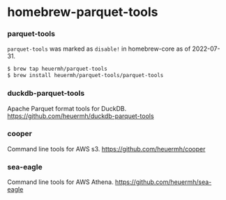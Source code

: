 # homebrew-parquet-tools

### parquet-tools

`parquet-tools` was marked as `disable!` in homebrew-core as of 2022-07-31.

```bash
$ brew tap heuermh/parquet-tools
$ brew install heuermh/parquet-tools/parquet-tools
```

### duckdb-parquet-tools

Apache Parquet format tools for DuckDB.
https://github.com/heuermh/duckdb-parquet-tools


### cooper

Command line tools for AWS s3.
https://github.com/heuermh/cooper


### sea-eagle

Command line tools for AWS Athena.
https://github.com/heuermh/sea-eagle
